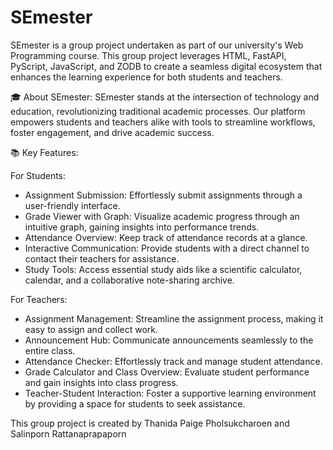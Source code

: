 # SEmester

SEmester is a group project undertaken as part of our university's Web Programming course. This group project leverages HTML, FastAPI, PyScript, JavaScript, and ZODB to create a seamless digital ecosystem that enhances the learning experience for both students and teachers.

🎓 About SEmester: SEmester stands at the intersection of technology and education, revolutionizing traditional academic processes. Our platform empowers students and teachers alike with tools to streamline workflows, foster engagement, and drive academic success.

📚 Key Features:

For Students:
- Assignment Submission: Effortlessly submit assignments through a user-friendly interface.
- Grade Viewer with Graph: Visualize academic progress through an intuitive graph, gaining insights into performance trends.
- Attendance Overview: Keep track of attendance records at a glance.
- Interactive Communication: Provide students with a direct channel to contact their teachers for assistance.
- Study Tools: Access essential study aids like a scientific calculator, calendar, and a collaborative note-sharing archive.

For Teachers:
- Assignment Management: Streamline the assignment process, making it easy to assign and collect work.
- Announcement Hub: Communicate announcements seamlessly to the entire class.
- Attendance Checker: Effortlessly track and manage student attendance.
- Grade Calculator and Class Overview: Evaluate student performance and gain insights into class progress.
- Teacher-Student Interaction: Foster a supportive learning environment by providing a space for students to seek assistance.

This group project is created by Thanida Paige Pholsukcharoen and Salinporn Rattanaprapaporn
